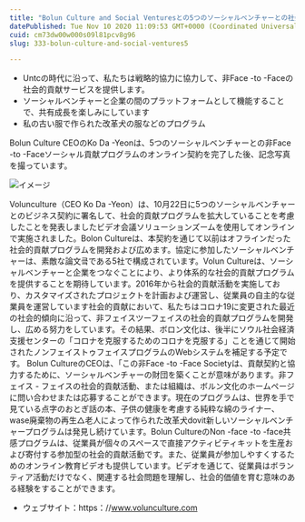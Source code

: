 ```yaml
---
title: "Bolun Culture and Social Venturesとの5つのソーシャルベンチャーとの社会的貢献プログラム契約に署名しました"
datePublished: Tue Nov 10 2020 11:09:53 GMT+0000 (Coordinated Universal Time)
cuid: cm73dw00w000s09l81pcv8g96
slug: 333-bolun-culture-and-social-ventures5

---
```



- Untcの時代に沿って、私たちは戦略的協力に協力して、非Face -to -Faceの社会的貢献サービスを提供します。
- ソーシャルベンチャーと企業の間のプラットフォームとして機能することで、共有成長を楽しみにしています
- 私の古い服で作られた改革犬の服などのプログラム

Bolun Culture CEOのKo Da -Yeonは、5つのソーシャルベンチャーとの非Face -to -Faceソーシャル貢献プログラムのオンライン契約を完了した後、記念写真を撮っています。

![イメージ](https://cdn.hashnode.com/res/hashnode/image/upload/v1739453810304/b35cf648-de6a-41b2-b0f4-dd456d6e7be3.jpeg)

Volunculture（CEO Ko Da -Yeon）は、10月22日に5つのソーシャルベンチャーとのビジネス契約に署名して、社会的貢献プログラムを拡大していることを考慮したことを発表しましたビデオ会議ソリューションズームを使用してオンラインで実施されました。Bolon Cultureは、本契約を通じて以前はオフラインだった社会的貢献プログラムを開発および広めます。協定に参加したソーシャルベンチャーは、素敵な論文킄である5社で構成されています。Volun Cultureは、ソーシャルベンチャーと企業をつなぐことにより、より体系的な社会的貢献プログラムを提供することを期待しています。2016年から社会的貢献活動を実施しており、カスタマイズされたプロジェクトを計画および運営し、従業員の自主的な従業員を運営しています社会的貢献において、私たちはコロナ19に変更された最近の社会的傾向に沿って、非フェイスツーフェイスの社会的貢献プログラムを開発し、広める努力をしています。その結果、ボロン文化は、後半にソウル社会経済支援センターの「コロナを克服するためのコロナを克服する」ことを通じて開始されたノンフェイストゥフェイスプログラムのWebシステムを補足する予定です。 Bolun CultureのCEOは、「この非Face -to -Face Societyは、貢献契約と協力するために、ソーシャルベンチャーの財団を築くことが意味があります。非フェイス - フェイスの社会的貢献活動、または組織は、ボルン文化のホームページに問い合わせまたは応募することができます。現在のプログラムは、世界を手で見ている点字のおとぎ話の本、子供の健康を考慮する純粋な綿のライナー、wase廃棄物の再生△老人によって作られた改革犬dovit新しいソーシャルベンチャープログラムは発見し続けています。Bolun CultureのNon -face -to -face共感プログラムは、従業員が個々のスペースで直接アクティビティキットを生産および寄付する参加型の社会的貢献活動です。また、従業員が参加しやすくするためのオンライン教育ビデオも提供しています。ビデオを通じて、従業員はボランティア活動だけでなく、関連する社会問題を理解し、社会的価値を育む意味のある経験をすることができます。

- ウェブサイト：https：//www.volunculture.com